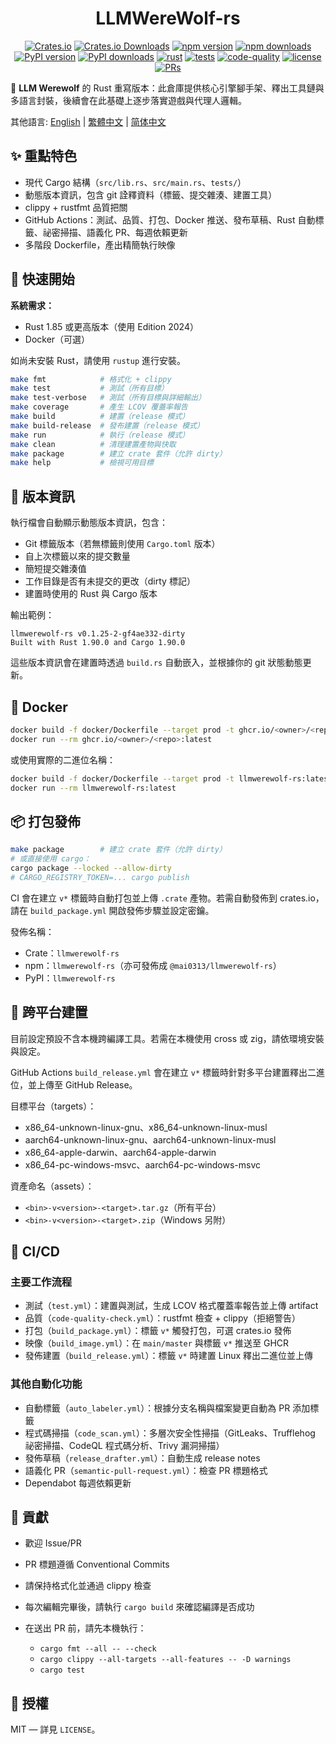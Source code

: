 <div align="center" markdown="1">

# LLMWereWolf-rs

[![Crates.io](https://img.shields.io/crates/v/llmwerewolf-rs?logo=rust&style=flat-square&color=E05D44)](https://crates.io/crates/llmwerewolf-rs)
[![Crates.io Downloads](https://img.shields.io/crates/d/llmwerewolf-rs?logo=rust&style=flat-square)](https://crates.io/crates/llmwerewolf-rs)
[![npm version](https://img.shields.io/npm/v/llmwerewolf-rs?logo=npm&style=flat-square&color=CB3837)](https://www.npmjs.com/package/llmwerewolf-rs)
[![npm downloads](https://img.shields.io/npm/dt/llmwerewolf-rs?logo=npm&style=flat-square)](https://www.npmjs.com/package/llmwerewolf-rs)
[![PyPI version](https://img.shields.io/pypi/v/llmwerewolf-rs?logo=python&style=flat-square&color=3776AB)](https://pypi.org/project/llmwerewolf-rs/)
[![PyPI downloads](https://img.shields.io/pypi/dm/llmwerewolf-rs?logo=python&style=flat-square)](https://pypi.org/project/llmwerewolf-rs/)
[![rust](https://img.shields.io/badge/Rust-stable-orange?logo=rust&logoColor=white&style=flat-square)](https://www.rust-lang.org/)
[![tests](https://img.shields.io/github/actions/workflow/status/Mai0313/LLMWereWolf-rs/test.yml?label=tests&logo=github&style=flat-square)](https://github.com/Mai0313/LLMWereWolf-rs/actions/workflows/test.yml)
[![code-quality](https://img.shields.io/github/actions/workflow/status/Mai0313/LLMWereWolf-rs/code-quality-check.yml?label=code-quality&logo=github&style=flat-square)](https://github.com/Mai0313/LLMWereWolf-rs/actions/workflows/code-quality-check.yml)
[![license](https://img.shields.io/badge/License-MIT-green.svg?labelColor=gray&style=flat-square)](https://github.com/Mai0313/LLMWereWolf-rs/tree/master?tab=License-1-ov-file)
[![PRs](https://img.shields.io/badge/PRs-welcome-brightgreen.svg?style=flat-square)](https://github.com/Mai0313/LLMWereWolf-rs/pulls)

</div>

🚀 **LLM Werewolf** 的 Rust 重寫版本：此倉庫提供核心引擎腳手架、釋出工具鏈與多語言封裝，後續會在此基礎上逐步落實遊戲與代理人邏輯。

其他語言: [English](README.md) | [繁體中文](README.zh-TW.md) | [简体中文](README.zh-CN.md)

## ✨ 重點特色

- 現代 Cargo 結構（`src/lib.rs`、`src/main.rs`、`tests/`）
- 動態版本資訊，包含 git 詮釋資料（標籤、提交雜湊、建置工具）
- clippy + rustfmt 品質把關
- GitHub Actions：測試、品質、打包、Docker 推送、發布草稿、Rust 自動標籤、祕密掃描、語義化 PR、每週依賴更新
- 多階段 Dockerfile，產出精簡執行映像

## 🚀 快速開始

**系統需求：**

- Rust 1.85 或更高版本（使用 Edition 2024）
- Docker（可選）

如尚未安裝 Rust，請使用 `rustup` 進行安裝。

```bash
make fmt            # 格式化 + clippy
make test           # 測試（所有目標）
make test-verbose   # 測試（所有目標與詳細輸出）
make coverage       # 產生 LCOV 覆蓋率報告
make build          # 建置（release 模式）
make build-release  # 發布建置（release 模式）
make run            # 執行（release 模式）
make clean          # 清理建置產物與快取
make package        # 建立 crate 套件（允許 dirty）
make help           # 檢視可用目標
```

## 📌 版本資訊

執行檔會自動顯示動態版本資訊，包含：

- Git 標籤版本（若無標籤則使用 `Cargo.toml` 版本）
- 自上次標籤以來的提交數量
- 簡短提交雜湊值
- 工作目錄是否有未提交的更改（dirty 標記）
- 建置時使用的 Rust 與 Cargo 版本

輸出範例：

```
llmwerewolf-rs v0.1.25-2-gf4ae332-dirty
Built with Rust 1.90.0 and Cargo 1.90.0
```

這些版本資訊會在建置時透過 `build.rs` 自動嵌入，並根據你的 git 狀態動態更新。

## 🐳 Docker

```bash
docker build -f docker/Dockerfile --target prod -t ghcr.io/<owner>/<repo>:latest .
docker run --rm ghcr.io/<owner>/<repo>:latest
```

或使用實際的二進位名稱：

```bash
docker build -f docker/Dockerfile --target prod -t llmwerewolf-rs:latest .
docker run --rm llmwerewolf-rs:latest
```

## 📦 打包發佈

```bash
make package        # 建立 crate 套件（允許 dirty）
# 或直接使用 cargo：
cargo package --locked --allow-dirty
# CARGO_REGISTRY_TOKEN=... cargo publish
```

CI 會在建立 `v*` 標籤時自動打包並上傳 `.crate` 產物。若需自動發佈到 crates.io，請在 `build_package.yml` 開啟發佈步驟並設定密鑰。

發佈名稱：

- Crate：`llmwerewolf-rs`
- npm：`llmwerewolf-rs`（亦可發佈成 `@mai0313/llmwerewolf-rs`）
- PyPI：`llmwerewolf-rs`

## 🧩 跨平台建置

目前設定預設不含本機跨編譯工具。若需在本機使用 cross 或 zig，請依環境安裝與設定。

GitHub Actions `build_release.yml` 會在建立 `v*` 標籤時針對多平台建置釋出二進位，並上傳至 GitHub Release。

目標平台（targets）：

- x86_64-unknown-linux-gnu、x86_64-unknown-linux-musl
- aarch64-unknown-linux-gnu、aarch64-unknown-linux-musl
- x86_64-apple-darwin、aarch64-apple-darwin
- x86_64-pc-windows-msvc、aarch64-pc-windows-msvc

資產命名（assets）：

- `<bin>-v<version>-<target>.tar.gz`（所有平台）
- `<bin>-v<version>-<target>.zip`（Windows 另附）

## 🔁 CI/CD

### 主要工作流程

- 測試（`test.yml`）：建置與測試，生成 LCOV 格式覆蓋率報告並上傳 artifact
- 品質（`code-quality-check.yml`）：rustfmt 檢查 + clippy（拒絕警告）
- 打包（`build_package.yml`）：標籤 `v*` 觸發打包，可選 crates.io 發佈
- 映像（`build_image.yml`）：在 `main/master` 與標籤 `v*` 推送至 GHCR
- 發佈建置（`build_release.yml`）：標籤 `v*` 時建置 Linux 釋出二進位並上傳

### 其他自動化功能

- 自動標籤（`auto_labeler.yml`）：根據分支名稱與檔案變更自動為 PR 添加標籤
- 程式碼掃描（`code_scan.yml`）：多層次安全性掃描（GitLeaks、Trufflehog 祕密掃描、CodeQL 程式碼分析、Trivy 漏洞掃描）
- 發佈草稿（`release_drafter.yml`）：自動生成 release notes
- 語義化 PR（`semantic-pull-request.yml`）：檢查 PR 標題格式
- Dependabot 每週依賴更新

## 🤝 貢獻

- 歡迎 Issue/PR

- PR 標題遵循 Conventional Commits

- 請保持格式化並通過 clippy 檢查

- 每次編輯完畢後，請執行 `cargo build` 來確認編譯是否成功

- 在送出 PR 前，請先本機執行：

  - `cargo fmt --all -- --check`
  - `cargo clippy --all-targets --all-features -- -D warnings`
  - `cargo test`

## 📄 授權

MIT — 詳見 `LICENSE`。
